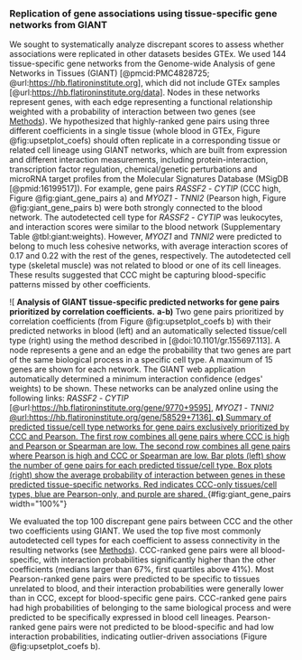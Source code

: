 ### Replication of gene associations using tissue-specific gene networks from GIANT

We sought to systematically analyze discrepant scores to assess whether associations were replicated in other datasets besides GTEx.
We used 144 tissue-specific gene networks from the Genome-wide Analysis of gene Networks in Tissues (GIANT) [@pmcid:PMC4828725; @url:https://hb.flatironinstitute.org], which did not include GTEx samples [@url:https://hb.flatironinstitute.org/data].
Nodes in these networks represent genes, with each edge representing a functional relationship weighted with a probability of interaction between two genes (see [Methods](#sec:giant)).
We hypothesized that highly-ranked gene pairs using three different coefficients in a single tissue (whole blood in GTEx, Figure @fig:upsetplot_coefs) should often replicate in a corresponding tissue or related cell lineage using GIANT networks, which are built from expression and different interaction measurements, including protein-interaction, transcription factor regulation, chemical/genetic perturbations and microRNA target profiles from the Molecular Signatures Database (MSigDB [@pmid:16199517]).
For example, gene pairs *RASSF2* - *CYTIP* (CCC high, Figure @fig:giant_gene_pairs a) and *MYOZ1* - *TNNI2* (Pearson high, Figure @fig:giant_gene_pairs b) were both strongly connected to the blood network.
The autodetected cell type for *RASSF2* - *CYTIP* was leukocytes, and interaction scores were similar to the blood network (Supplementary Table @tbl:giant:weights).
However, *MYOZ1* and *TNNI2* were predicted to belong to much less cohesive networks, with average interaction scores of 0.17 and 0.22 with the rest of the genes, respectively.
The autodetected cell type (skeletal muscle) was not related to blood or one of its cell lineages.
These results suggested that CCC might be capturing blood-specific patterns missed by other coefficients.

![
**Analysis of GIANT tissue-specific predicted networks for gene pairs prioritized by correlation coefficients.**
**a-b)** Two gene pairs prioritized by correlation coefficients (from Figure @fig:upsetplot_coefs b) with their predicted networks in blood (left) and an automatically selected tissue/cell type (right) using the method described in [@doi:10.1101/gr.155697.113].
A node represents a gene and an edge the probability that two genes are part of the same biological process in a specific cell type.
A maximum of 15 genes are shown for each network.
The GIANT web application automatically determined a minimum interaction confidence (edges' weights) to be shown.
These networks can be analyzed online using the following links:
*RASSF2* - *CYTIP* [@url:https://hb.flatironinstitute.org/gene/9770+9595],
*MYOZ1* - *TNNI2* [@url:https://hb.flatironinstitute.org/gene/58529+7136].
**c)** Summary of predicted tissue/cell type networks for gene pairs exclusively prioritized by CCC and Pearson.
The first row combines all gene pairs where CCC is high and Pearson or Spearman are low.
The second row combines all gene pairs where Pearson is high and CCC or Spearman are low.
Bar plots (left) show the number of gene pairs for each predicted tissue/cell type.
Box plots (right) show the average probability of interaction between genes in these predicted tissue-specific networks.
Red indicates CCC-only tissues/cell types, blue are Pearson-only, and purple are shared.
](images/coefs_comp/giant_networks/top_gene_pairs-main.svg "GIANT network interaction on gene pairs"){#fig:giant_gene_pairs width="100%"}


We evaluated the top 100 discrepant gene pairs between CCC and the other two coefficients using GIANT.
We used the top five most commonly autodetected cell types for each coefficient to assess connectivity in the resulting networks (see [Methods](#sec:giant)).
CCC-ranked gene pairs were all blood-specific, with interaction probabilities significantly higher than the other coefficients (medians larger than 67%, first quartiles above 41%).
Most Pearson-ranked gene pairs were predicted to be specific to tissues unrelated to blood, and their interaction probabilities were generally lower than in CCC, except for blood-specific gene pairs.
CCC-ranked gene pairs had high probabilities of belonging to the same biological process and were predicted to be specifically expressed in blood cell lineages.
Pearson-ranked gene pairs were not predicted to be blood-specific and had low interaction probabilities, indicating outlier-driven associations (Figure @fig:upsetplot_coefs b).
